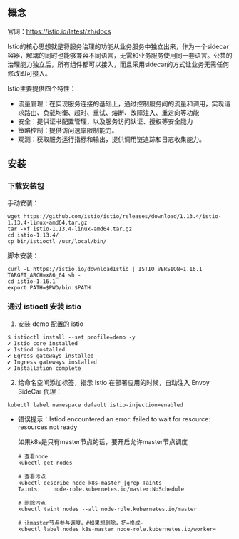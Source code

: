 ## 概念

官网：https://istio.io/latest/zh/docs

Istio的核心思想就是将服务治理的功能从业务服务中独立出来，作为一个sidecar容器，解耦的同时也能够兼容不同语言，无需和业务服务使用同一套语言。公共的治理能力独立后，所有组件都可以接入，而且采用sidecar的方式让业务无需任何修改即可接入。

Istio主要提供四个特性：

- 流量管理：在实现服务连接的基础上，通过控制服务间的流量和调用，实现请求路由、负载均衡、超时、重试、熔断、故障注入、重定向等功能
- 安全：提供证书配置管理，以及服务访问认证、授权等安全能力
- 策略控制：提供访问速率限制能力。
- 观测：获取服务运行指标和输出，提供调用链追踪和日志收集能力。

## 安装

### 下载安装包

手动安装：

```
wget https://github.com/istio/istio/releases/download/1.13.4/istio-1.13.4-linux-amd64.tar.gz
tar -xf istio-1.13.4-linux-amd64.tar.gz 
cd istio-1.13.4/
cp bin/istioctl /usr/local/bin/
```

脚本安装：

```
curl -L https://istio.io/downloadIstio | ISTIO_VERSION=1.16.1 TARGET_ARCH=x86_64 sh -
cd istio-1.16.1
export PATH=$PWD/bin:$PATH
```

### 通过 istioctl 安装 istio

1. 安装 demo 配置的 istio

```
$ istioctl install --set profile=demo -y
✔ Istio core installed
✔ Istiod installed
✔ Egress gateways installed
✔ Ingress gateways installed
✔ Installation complete
```

2. 给命名空间添加标签，指示 Istio 在部署应用的时候，自动注入 Envoy SideCar 代理：

```
kubectl label namespace default istio-injection=enabled
```

- 错误提示：Istiod encountered an error: failed to wait for resource: resources not ready

  如果k8s是只有master节点的话，要开启允许master节点调度

  ```
  # 查看node
  kubectl get nodes 
  
  # 查看污点
  kubectl describe node k8s-master |grep Taints
  Taints:    node-role.kubernetes.io/master:NoSchedule
  
  # 删除污点
  kubectl taint nodes --all node-role.kubernetes.io/master
  
  # 让master节点参与调度，#如果想删除，把=换成-
  kubectl label nodes k8s-master node-role.kubernetes.io/worker=
  ```

  